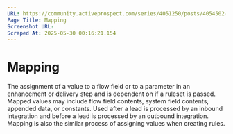```yaml
---
URL: https://community.activeprospect.com/series/4051250/posts/4054502-activeprospect-product-glossary
Page Title: Mapping
Screenshot URL: 
Scraped At: 2025-05-30 00:16:21.154
---
```


# Mapping

The assignment of a value to a flow field or to a parameter in an enhancement or delivery step and is dependent on if a ruleset is passed. Mapped values may include flow field contents, system field contents, appended data, or constants. Used after a lead is processed by an inbound integration and before a lead is processed by an outbound integration. Mapping is also the similar process of assigning values when creating rules.